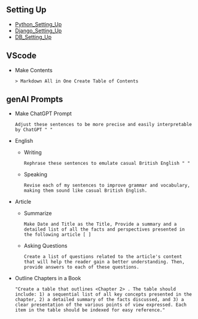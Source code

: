## Setting Up
- [Python_Setting_Up](https://github.com/jeyu54217/Notes/blob/main/Python/Setting_Up.md#venv-built-in-in-python-3)
- [Django_Setting_Up](https://github.com/jeyu54217/Notes/blob/main/Django/Setting_Up.md#install)
- [DB_Setting_Up](https://github.com/jeyu54217/Notes/blob/main/DB/Setting_Up.md)
## VScode
- Make Contents
  ```
  > Markdown All in One Create Table of Contents
  ```

## genAI Prompts
- Make ChatGPT Prompt
  ```
  Adjust these sentences to be more precise and easily interpretable by ChatGPT " "  
  ```
  
- English
  - Writing
    ```
    Rephrase these sentences to emulate casual British English " "  
    ```
  - Speaking
    ```
    Revise each of my sentences to improve grammar and vocabulary, making them sound like casual British English.
    ```
- Article
  - Summarize
    ```
    Make Date and Title as the Title, Provide a summary and a detailed list of all the facts and perspectives presented in the following article [ ] 
    ```
  - Asking Questions
    ```
    Create a list of questions related to the article's content that will help the reader gain a better understanding. Then, provide answers to each of these questions.
    ```
- Outline Chapters in a Book
  ```
  "Create a table that outlines <Chapter 2> . The table should include: 1) a sequential list of all key concepts presented in the chapter, 2) a detailed summary of the facts discussed, and 3) a clear presentation of the various points of view expressed. Each item in the table should be indexed for easy reference."
  ```
